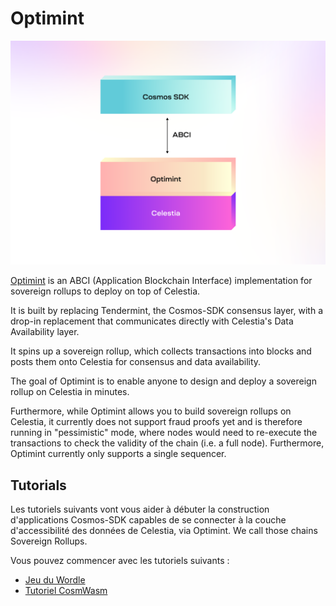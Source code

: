 # Optimint

![optimint](/img/optimint.png)

[Optimint](https://github.com/celestiaorg/optimint) is an ABCI (Application Blockchain Interface) implementation for sovereign rollups to deploy on top of Celestia.

It is built by replacing Tendermint, the Cosmos-SDK consensus layer, with a drop-in replacement that communicates directly with Celestia's Data Availability layer.

It spins up a sovereign rollup, which collects transactions into blocks and posts them onto Celestia for consensus and data availability.

The goal of Optimint is to enable anyone to design and deploy a sovereign rollup on Celestia in minutes.

Furthermore, while Optimint allows you to build sovereign rollups on Celestia, it currently does not support fraud proofs yet and is therefore running in "pessimistic" mode, where nodes would need to re-execute the transactions to check the validity of the chain (i.e. a full node). Furthermore, Optimint currently only supports a single sequencer.

## Tutorials

Les tutoriels suivants vont vous aider à débuter la construction d'applications Cosmos-SDK capables de se connecter à la couche d'accessibilité des données de Celestia, via Optimint. We call those chains Sovereign Rollups.

Vous pouvez commencer avec les tutoriels suivants :

- [Jeu du Wordle](./wordle.md)
- [Tutoriel CosmWasm](./cosmwasm.md)
